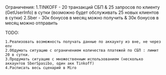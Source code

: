 Ограничения:
    1.TINKOFF - 20 транзакций СБП & 25 запросов по клиенту (GetUserInfo) в сутки (возможно будет обслуживать 25 новых клиентов в сутки)
    2.Sber - 30к бонусов в месяц можно получить & 30к бонусов в месяц можно отправить 


TODO: 

    1.Реализовать возможность получать данные по аккаунту из вне, не через env
    2.Обдумать ситуацию с ограничением количества платежей по СБП : лимит 20 в сутки.
    3.Продумать ситуацию с множественным использованием (несколько аккаунтов SberSpasibo, один акк Tinkoff)
    4.Расписать весь сценарий в Miro
